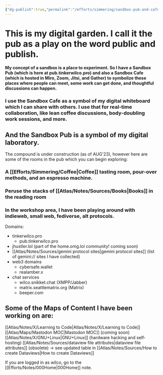 ```yaml
---
{"dg-publish":true,"permalink":"/efforts/simmering/sandbox-pub-and-cafe/","tags":["gardenEntry"]}
---
```



# This is my digital garden. I call it the pub as a play on the word public and publish.

#### My concept of a sandbox is a place to experiment. So I have a Sandbox Pub (which is here at pub.tinkerwilco.pro) and also a Sandbox Cafe (which is hosted in Miro, Zoom, Jitsi, and Gather) to symbolize these places where people can meet, some work can get done, and thoughtful discussions can happen.

### I use the Sandbox Cafe as a symbol of my digital whiteboard which I can share with others. I use that for real-time collaboration, like lean coffee discussions, body-doubling work sessions, and more.

## And the Sandbox Pub is a symbol of my digital laboratory.

The compound is under construction (as of AUG'23), however here are some of the rooms in the pub which you can begin exploring:

### A [[Efforts/Simmering/Coffee\|Coffee]] tasting room, pour-over methods, and an espresso machine.

### Peruse the stacks of [[Atlas/Notes/Sources/Books\|Books]] in the reading room

### In the workshop area, I have been playing around with indieweb, small web, fediverse, alt protocols.

Domains:
- tinkerwilco.pro
	- pub.tinkerwilco.pro
- jhustler.lol (part of the home.omg.lol community! coming soon)
- [[Atlas/Notes/Sources/gemini protocol sites\|gemini protocol sites]] (list of gemini:// sites I have collected)
- web3 domains
	- cybersafe.wallet
	- realamber.x
- chat services
	- wilco.snikket.chat (XMPP/Jabber)
	- matrix.seattlematrix.org (Matrix)
	- beeper.com

## Some of the Maps of Content I have been working on are:
[[Atlas/Notes/X/Learning to Code\|Atlas/Notes/X/Learning to Code]]
[[Atlas/Maps/Mastodon MOC\|Mastodon MOC]] (coming soon)
[[Atlas/Notes/X/GNU+Linux\|GNU+Linux]] (hardware hacking and self-hosting)
[[Atlas/Notes/Sources/dataview file attributes\|dataview file attributes]] (obsolete) -> see updated table in [[Atlas/Notes/Sources/How to create Dataviews\|How to create Dataviews]]








If you are logged in as wilco, go to the [[Efforts/Notes/000Home\|000Home]] note.